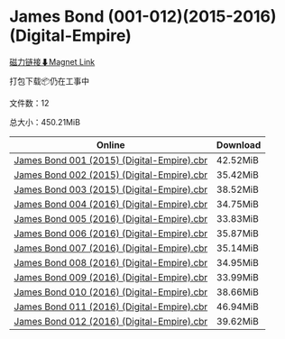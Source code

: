 # James Bond (001-012)(2015-2016)(Digital-Empire)

[磁力链接⬇Magnet Link](magnet:?xt=urn:btih:77e0af5109e1a6e5dfea527dd4341bbc6aac636c&dn=James%20Bond%20%28001-012%29%282015-2016%29%28Digital-Empire%29)

打包下载📦仍在工事中

文件数：12

总大小：450.21MiB

Online | Download
--- | ---
[James Bond 001 (2015) (Digital-Empire).cbr](https://github.com/alicewish/markdown/blob/master/comic/James-Bond-001-2015-Digital-Empire-cbr.md) | 42.52MiB
[James Bond 002 (2015) (Digital-Empire).cbr](https://github.com/alicewish/markdown/blob/master/comic/James-Bond-002-2015-Digital-Empire-cbr.md) | 35.42MiB
[James Bond 003 (2015) (Digital-Empire).cbr](https://github.com/alicewish/markdown/blob/master/comic/James-Bond-003-2015-Digital-Empire-cbr.md) | 38.52MiB
[James Bond 004 (2016) (Digital-Empire).cbr](https://github.com/alicewish/markdown/blob/master/comic/James-Bond-004-2016-Digital-Empire-cbr.md) | 34.75MiB
[James Bond 005 (2016) (Digital-Empire).cbr](https://github.com/alicewish/markdown/blob/master/comic/James-Bond-005-2016-Digital-Empire-cbr.md) | 33.83MiB
[James Bond 006 (2016) (Digital-Empire).cbr](https://github.com/alicewish/markdown/blob/master/comic/James-Bond-006-2016-Digital-Empire-cbr.md) | 35.87MiB
[James Bond 007 (2016) (Digital-Empire).cbr](https://github.com/alicewish/markdown/blob/master/comic/James-Bond-007-2016-Digital-Empire-cbr.md) | 35.14MiB
[James Bond 008 (2016) (Digital-Empire).cbr](https://github.com/alicewish/markdown/blob/master/comic/James-Bond-008-2016-Digital-Empire-cbr.md) | 34.95MiB
[James Bond 009 (2016) (Digital-Empire).cbr](https://github.com/alicewish/markdown/blob/master/comic/James-Bond-009-2016-Digital-Empire-cbr.md) | 33.99MiB
[James Bond 010 (2016) (Digital-Empire).cbr](https://github.com/alicewish/markdown/blob/master/comic/James-Bond-010-2016-Digital-Empire-cbr.md) | 38.66MiB
[James Bond 011 (2016) (Digital-Empire).cbr](https://github.com/alicewish/markdown/blob/master/comic/James-Bond-011-2016-Digital-Empire-cbr.md) | 46.94MiB
[James Bond 012 (2016) (Digital-Empire).cbr](https://github.com/alicewish/markdown/blob/master/comic/James-Bond-012-2016-Digital-Empire-cbr.md) | 39.62MiB
